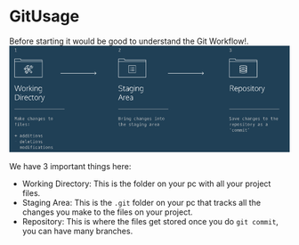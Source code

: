 # GitUsage
Before starting it would be good to understand the Git Workflow!.
![](gitWorkflow.png)

We have 3 important things here:
- Working Directory: This is the folder on your pc with all your project files.
- Staging Area: This is the `.git` folder on your pc that tracks all the changes you
  make to the files on your project.
- Repository: This is where the files get stored once you do `git commit`, you can
  have many branches.